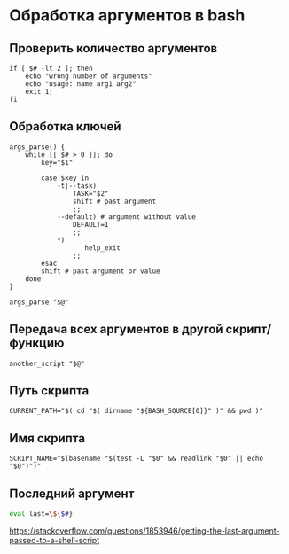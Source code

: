# Обработка аргументов в bash

## Проверить количество аргументов

    if [ $# -lt 2 ]; then
        echo "wrong number of arguments"
        echo "usage: name arg1 arg2"
        exit 1;
    fi

## Обработка ключей

```
args_parse() {
    while [[ $# > 0 ]]; do
        key="$1"

        case $key in
            -t|--task)
                TASK="$2"
                shift # past argument
                ;;
            --default) # argument without value
                DEFAULT=1
                ;;
            *)
                   help_exit
                ;;
        esac
        shift # past argument or value
    done
}

args_parse "$@"
```

## Передача всех аргументов в другой скрипт/функцию

    another_script "$@"

## Путь скрипта

    CURRENT_PATH="$( cd "$( dirname "${BASH_SOURCE[0]}" )" && pwd )"

## Имя скрипта

    SCRIPT_NAME="$(basename "$(test -L "$0" && readlink "$0" || echo "$0")")"

## Последний аргумент

```bash
eval last=\${$#}
```

https://stackoverflow.com/questions/1853946/getting-the-last-argument-passed-to-a-shell-script